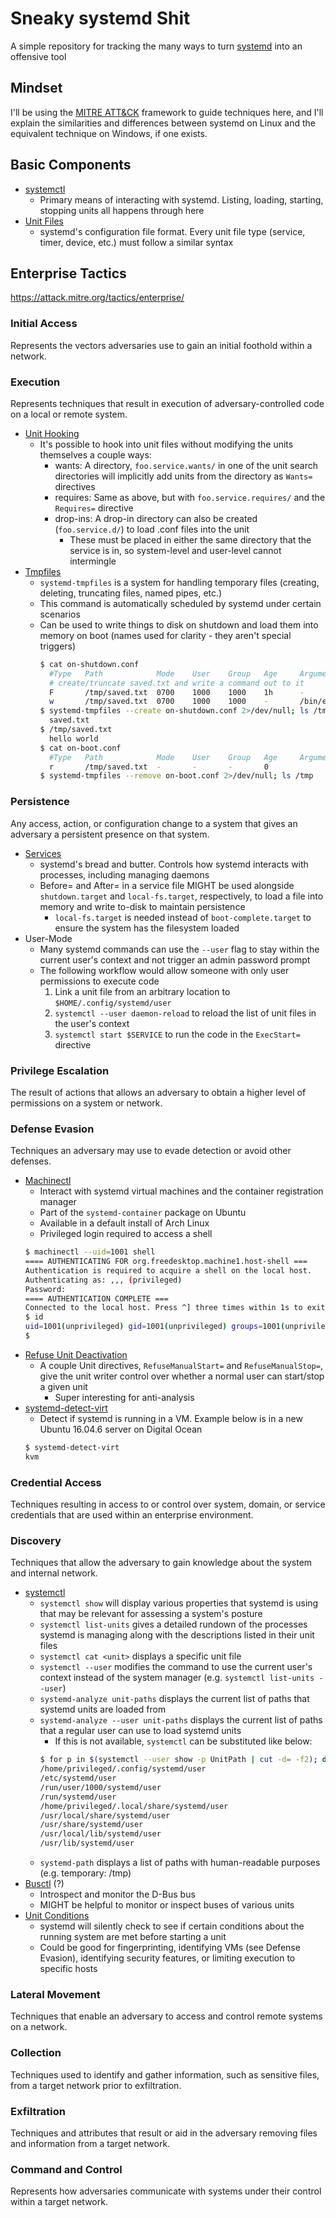 # Sneaky systemd Shit
A simple repository for tracking the many ways to turn [systemd](https://www.freedesktop.org/wiki/Software/systemd/) into an offensive tool

## Mindset
I'll be using the [MITRE ATT&CK](https://attack.mitre.org/) framework to guide techniques here,
 and I'll explain the similarities and differences between systemd on Linux and the equivalent technique on Windows, if one exists.

## Basic Components

* [systemctl](https://www.freedesktop.org/software/systemd/man/systemctl.html)
  * Primary means of interacting with systemd. Listing, loading, starting, stopping units all happens through here
* [Unit Files](https://www.freedesktop.org/software/systemd/man/systemd.unit.html)
  * systemd's configuration file format. Every unit file type (service, timer, device, etc.) must follow a similar syntax

## Enterprise Tactics
https://attack.mitre.org/tactics/enterprise/

### Initial Access
Represents the vectors adversaries use to gain an initial foothold within a network.

### Execution
Represents techniques that result in execution of adversary-controlled code on a local or remote system.

* [Unit Hooking](https://www.freedesktop.org/software/systemd/man/systemd.unit.html#Description)
  * It's possible to hook into unit files without modifying the units themselves a couple ways:
    * wants: A directory, `foo.service.wants/` in one of the unit search directories will implicitly add units from the directory as `Wants=` directives
    * requires: Same as above, but with `foo.service.requires/` and the `Requires=` directive
    * drop-ins: A drop-in directory can also be created (`foo.service.d/`) to load .conf files into the unit
      * These must be placed in either the same directory that the service is in, so system-level and user-level cannot intermingle
* [Tmpfiles]()
  * `systemd-tmpfiles` is a system for handling temporary files (creating, deleting, truncating files, named pipes, etc.)
  * This command is automatically scheduled by systemd under certain scenarios
  * Can be used to write things to disk on shutdown and load them into memory on boot (names used for clarity - they aren't special triggers)
    ```sh
    $ cat on-shutdown.conf
      #Type   Path            Mode    User    Group   Age     Argument
      # create/truncate saved.txt and write a command out to it
      F       /tmp/saved.txt  0700    1000    1000    1h      -
      w       /tmp/saved.txt  0700    1000    1000    -       /bin/echo "hello world"
    $ systemd-tmpfiles --create on-shutdown.conf 2>/dev/null; ls /tmp
      saved.txt
    $ /tmp/saved.txt
      hello world
    $ cat on-boot.conf
      #Type   Path            Mode    User    Group   Age     Argument
      r       /tmp/saved.txt  -       -       -       0
    $ systemd-tmpfiles --remove on-boot.conf 2>/dev/null; ls /tmp
    ```

### Persistence
Any access, action, or configuration change to a system that gives an adversary a persistent presence on that system.

* [Services](https://www.freedesktop.org/software/systemd/man/systemd.service.htm)
  * systemd's bread and butter. Controls how systemd interacts with processes, including managing daemons
  * Before= and After= in a service file MIGHT be used alongside `shutdown.target` and `local-fs.target`, respectively, to load a file into memory and write to-disk to maintain persistence
    * `local-fs.target` is needed instead of `boot-complete.target` to ensure the system has the filesystem loaded
* User-Mode
  * Many systemd commands can use the `--user` flag to stay within the current user's context and not trigger an admin password prompt
  * The following workflow would allow someone with only user permissions to execute code
    1. Link a unit file from an arbitrary location to `$HOME/.config/systemd/user`
    2. `systemctl --user daemon-reload` to reload the list of unit files in the user's context
    3. `systemctl start $SERVICE` to run the code in the `ExecStart=` directive

### Privilege Escalation
The result of actions that allows an adversary to obtain a higher level of permissions on a system or network.

### Defense Evasion
Techniques an adversary may use to evade detection or avoid other defenses.

* [Machinectl](https://www.freedesktop.org/software/systemd/man/machinectl.html)
  * Interact with systemd virtual machines and the container registration manager
  * Part of the `systemd-container` package on Ubuntu
  * Available in a default install of Arch Linux
  * Privileged login required to access a shell
  ```sh
  $ machinectl --uid=1001 shell
  ==== AUTHENTICATING FOR org.freedesktop.machine1.host-shell ===
  Authentication is required to acquire a shell on the local host.
  Authenticating as: ,,, (privileged)
  Password:
  ==== AUTHENTICATION COMPLETE ===
  Connected to the local host. Press ^] three times within 1s to exit session.
  $ id
  uid=1001(unprivileged) gid=1001(unprivileged) groups=1001(unprivileged)
  $ 
  ```
* [Refuse Unit Deactivation](https://www.freedesktop.org/software/systemd/man/systemd.unit.html#RefuseManualStart=)
  * A couple Unit directives, `RefuseManualStart=` and `RefuseManualStop=`, give the unit writer control over whether a normal user can start/stop a given unit
    * Super interesting for anti-analysis
* [systemd-detect-virt](https://www.freedesktop.org/software/systemd/man/systemd-detect-virt.html)
  * Detect if systemd is running in a VM. Example below is in a new Ubuntu 16.04.6 server on Digital Ocean
  ```sh
  $ systemd-detect-virt
  kvm
  ```

### Credential Access
Techniques resulting in access to or control over system, domain, or service credentials that are used within an enterprise environment.

### Discovery
Techniques that allow the adversary to gain knowledge about the system and internal network.

* [systemctl](https://www.freedesktop.org/software/systemd/man/systemctl.html)
  * `systemctl show` will display various properties that systemd is using that may be relevant for assessing a system's posture
  * `systemctl list-units` gives a detailed rundown of the processes systemd is managing along with the descriptions listed in their unit files
  * `systemctl cat <unit>` displays a specific unit file
  * `systemctl --user` modifies the command to use the current user's context instead of the system manager (e.g. `systemctl list-units --user`)
  * `systemd-analyze unit-paths` displays the current list of paths that systemd units are loaded from
  * `systemd-analyze --user unit-paths` displays the current list of paths that a regular user can use to load systemd units
    * If this is not available, `systemctl` can be substituted like below:
    ```sh
    $ for p in $(systemctl --user show -p UnitPath | cut -d= -f2); do echo $p; done
    /home/privileged/.config/systemd/user
    /etc/systemd/user
    /run/user/1000/systemd/user
    /run/systemd/user
    /home/privileged/.local/share/systemd/user
    /usr/local/share/systemd/user
    /usr/share/systemd/user
    /usr/local/lib/systemd/user
    /usr/lib/systemd/user
    ```
  * `systemd-path` displays a list of paths with human-readable purposes (e.g. temporary: /tmp)
* [Busctl](https://www.freedesktop.org/software/systemd/man/busctl.html) (?)
  * Introspect and monitor the D-Bus bus
  * MIGHT be helpful to monitor or inspect buses of various units
* [Unit Conditions](https://www.freedesktop.org/software/systemd/man/systemd.unit.html#ConditionArchitecture=)
  * systemd will silently check to see if certain conditions about the running system are met before starting a unit
  * Could be good for fingerprinting, identifying VMs (see Defense Evasion), identifying security features, or limiting execution to specific hosts

### Lateral Movement
Techniques that enable an adversary to access and control remote systems on a network.

### Collection
Techniques used to identify and gather information, such as sensitive files, from a target network prior to exfiltration.

### Exfiltration
Techniques and attributes that result or aid in the adversary removing files and information from a target network.

### Command and Control
Represents how adversaries communicate with systems under their control within a target network.

